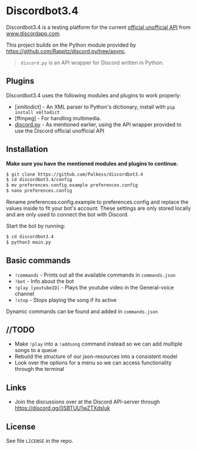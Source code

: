 # Discordbot3.4

Discordbot3.4 is a testing platform for the current [official unofficial API] from www.discordapp.com.

This project builds on the Python module provided by https://github.com/Rapptz/discord.py/tree/async.

> `discord.py` is an API wrapper for Discord written in Python.

## Plugins

Discordbot3.4 uses the following modules and plugins to work properly:

* [xmltodict] - An XML parser to Python's dictionary, install with `pip install xmltodict`
* [ffmpeg] - For handling multimedia.
* [discord.py] - As mentioned earlier, using the API wrapper provided to use the Discord official unofficial API

## Installation

**Make sure you have the mentioned modules and plugins to continue.**

```sh
$ git clone https://github.com/Palkess/discordbot3.4
$ cd discordbot3.4/config
$ mv preferences.config.example preferences.config
$ nano preferences.config
```
Rename preferences.config.example to preferences.config and replace the values inside to fit your bot's account. 
These settings are only stored locally and are only used to connect the bot with Discord.

Start the bot by running:
```sh
$ cd discordbot3.4
$ python3 main.py
```

## Basic commands

* `!commands` - Prints out all the available commands in `commands.json`
* `!bot` - Info about the bot
* `!play [youtubeID]` - Plays the youtube video in the General-voice channel
* `!stop` - Stops playing the song if its active

Dynamic commands can be found and added in `commands.json`

## //TODO

* Make `!play` into a `!addsong` command instead so we can add multiple songs to a queue
* Rebuild the structure of our json-resources into a consistent model
* Look over the options for a menu so we can access functionality through the terminal

## Links

* Join the discussions over at the Discord API-server through https://discord.gg/0SBTUU1wZTXdsIuk 

## License

See file `LICENSE` in the repo.

[discord.py]: <https://github.com/Rapptz/discord.py/tree/async>
[official unofficial API]: <https://blog.discordapp.com/the-robot-revolution-has-unofficially-begun/>
